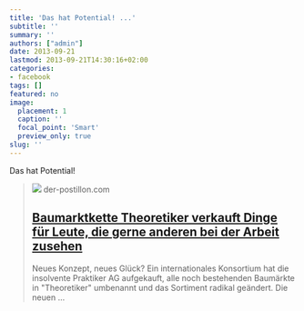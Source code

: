 ```yaml
---
title: 'Das hat Potential! ...'
subtitle: ''
summary: ''
authors: ["admin"]
date: 2013-09-21
lastmod: 2013-09-21T14:30:16+02:00
categories:
- facebook
tags: []
featured: no
image:
  placement: 1
  caption: ''
  focal_point: 'Smart'
  preview_only: true
slug: ''
---
```

Das hat Potential!
> [![](https://4.bp.blogspot.com/-dm4ediPx9p8/Ui71ie9jzRI/AAAAAAAAWg8/BPipyYTx2uQ/w1600/Theoretiker.jpg)](http://www.der-postillon.com/2013/09/baumarktkette-theoretiker-verkauft.html)
> der-postillon.com
> ## [Baumarktkette Theoretiker verkauft Dinge für Leute, die gerne anderen bei der Arbeit zusehen](http://www.der-postillon.com/2013/09/baumarktkette-theoretiker-verkauft.html)
>
>Neues Konzept, neues Glück? Ein internationales Konsortium hat die insolvente Praktiker AG aufgekauft, alle noch bestehenden Baumärkte in "Theoretiker" umbenannt und das Sortiment radikal geändert. Die neuen ...

